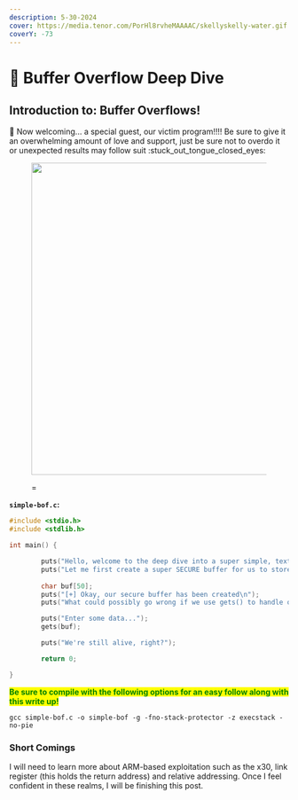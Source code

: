 ```yaml
---
description: 5-30-2024
cover: https://media.tenor.com/PorHl8rvheMAAAAC/skellyskelly-water.gif
coverY: -73
---
```


# 🌊 Buffer Overflow Deep Dive

## Introduction to: Buffer Overflows!

:wave: Now welcoming... a special guest, our victim program!!!! Be sure to give it an overwhelming amount of love and support, just be sure not to overdo it or unexpected results may follow suit :stuck\_out\_tongue\_closed\_eyes:

<figure><img src="../../.gitbook/assets/image (202).png" alt="" width="563"><figcaption><p>=</p></figcaption></figure>

**`simple-bof.c`:**

```c
#include <stdio.h>
#include <stdlib.h>

int main() {

        puts("Hello, welcome to the deep dive into a super simple, textbook stack-based buffer overflow!!\n");
        puts("Let me first create a super SECURE buffer for us to store our user input ;)\n");
        
        char buf[50];
        puts("[+] Okay, our secure buffer has been created\n");
        puts("What could possibly go wrong if we use gets() to handle our input?\n");

        puts("Enter some data...");
        gets(buf);

        puts("We're still alive, right?");

        return 0;

}
```

<mark style="color:green;">**Be sure to compile with the following options for an easy follow along with this write up!**</mark>

```
gcc simple-bof.c -o simple-bof -g -fno-stack-protector -z execstack -no-pie
```

### Short Comings

I will need to learn more about ARM-based exploitation such as the x30, link register (this holds the return address) and relative addressing. Once I feel confident in these realms, I will be finishing this post.
